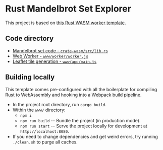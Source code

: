 # Rust Mandelbrot Set Explorer

This project is based on [this Rust WASM worker template](https://github.com/DDR0/large-graph-editor/tree/updated-deps).

## Code directory

- [Mandelbrot set code - <code>crate-wasm/src/lib.rs</code>](crate-wasm/src/lib.rs)
- [Web Worker - <code>www/worker/worker.js</code>](www/worker/worker.js)
- [Leaflet tile generation - <code>www/app/main.ts</code>](www/app/main.ts)

## Building locally

This template comes pre-configured with all the boilerplate for compiling Rust
to WebAssembly and hooking into a Webpack build pipeline.

- In the project root directory, run `cargo build`.
- Within the `www/` directory:
    - `npm i`
    - `npm run build` -- Bundle the project (in production mode).
    - `npm run start` -- Serve the project locally for development at `http://localhost:8080`.
- If you need to change dependencies and get weird errors, try running `./clean.sh` to purge all caches.
